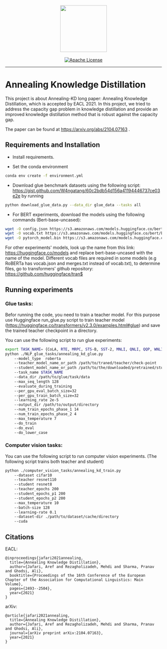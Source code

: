 <p align="center">
  <br />
  <img src="https://avatars.githubusercontent.com/u/12619994?s=200&v=4" width="150">
  <br />
  <br />
  <a href="LICENSE"><img alt="Apache License" src="https://img.shields.io/badge/License-Apache%202.0-blue.svg" /></a>
</p>

--------------------------------------------------------------------------------

# Annealing Knowledge Distillation
This project is about Annealing-KD long paper: Annealing Knowledge Distillation, which is accepted by EACL 2021.
In this project, we tried to address the capacity gap problem in knowledge distillation and provide an improved knowledge distillation method that is robust against the capacity gap.

The paper can be found at https://arxiv.org/abs/2104.07163 .

## Requirements and Installation

- Install requirements.

- Set the conda environment
```bash
conda env create -f environment.yml
 ```


- Download glue benchmark datasets using the following script: https://gist.github.com/W4ngatang/60c2bdb54d156a41194446737ce03e2e by running 

```bash
python download_glue_data.py --data_dir glue_data --tasks all
```

- For BERT experiments, download the models using the following commands (Bert-base-uncased):

```bash
wget -O config.json https://s3.amazonaws.com/models.huggingface.co/bert/bert-base-uncased-config.json
wget -O vocab.txt https://s3.amazonaws.com/models.huggingface.co/bert/bert-base-uncased-vocab.txt
wget -O pytorch_model.bin https://s3.amazonaws.com/models.huggingface.co/bert/bert-base-uncased-pytorch_model.bin
```

For other experiments' models, look up the name from this link: https://huggingface.co/models and replace bert-base-uncased with the name of the model. 
Different vocab files are required in some models  (e.g RoBERTa has vocab.json and merges.txt instead of vocab.txt), to determine files, go to transformers' github repository: https://github.com/huggingface/tran$

## Running experiments

### Glue tasks:

Befor running the code, you need to train a teacher model. For this purpose use Huggingface run_glue.py script to train teacher model (https://huggingface.co/transformers/v2.3.0/examples.html#glue)
and save the trained teacher checkpoint in a directory.


You can use the following script to run glue experiments:

```bash
export TASK_NAME= {CoLA, RTE, MRPC, STS-B, SST-2, MNLI, QNLI, QQP, WNLI}       # one of these tasks
python ./NLP_glue_tasks/annealing_kd_glue.py 
	--model_type  roberta 
	--teacher_model_name_or_path /path/to/traned/teacher/check-point 
	--student_model_name_or_path /path/to/the/downloaded/pretrained/student/model 
	--task_name $TASK_NAME 
	--data_dir /path/to/glue/task/data 
	--max_seq_length 128 
	--evaluate_during_training 
	--per_gpu_eval_batch_size=32 
	--per_gpu_train_batch_size=32 
	--learning_rate 2e-5 
	--output_dir /path/to/output/directory  
	--num_train_epochs_phase_1 14 
	--num_train_epochs_phase_2 4 
	--max_temperature 7 
	--do_train 
	--do_eval 
	--do_lower_case 
```


### Computer vision tasks:

You can use the following script to run computer vision experiments. (The following script trains both teacher and student)

```bash
python ./computer_vision_tasks/annealing_kd_train.py
    --dataset cifar10 
    --teacher resnet110
    --student resnet8
    --teacher_epochs 200 
    --student_epochs_p1 200 
    --student_epochs_p2 200 
    --max_temperature 10
    --batch-size 128
    --learning-rate 0.1
    --dataset-dir ./path/to/dataset/cache/directory
    --cuda 
```

## Citations


EACL:
```
@inproceedings{jafari2021annealing,
  title={Annealing Knowledge Distillation},
  author={Jafari, Aref and Rezagholizadeh, Mehdi and Sharma, Pranav and Ghodsi, Ali},
  booktitle={Proceedings of the 16th Conference of the European Chapter of the Association for Computational Linguistics: Main Volume},
  pages={2493--2504},
  year={2021}
}
```

arXiv:
```
@article{jafari2021annealing,
  title={Annealing Knowledge Distillation},
  author={Jafari, Aref and Rezagholizadeh, Mehdi and Sharma, Pranav and Ghodsi, Ali},
  journal={arXiv preprint arXiv:2104.07163},
  year={2021}
}
```






